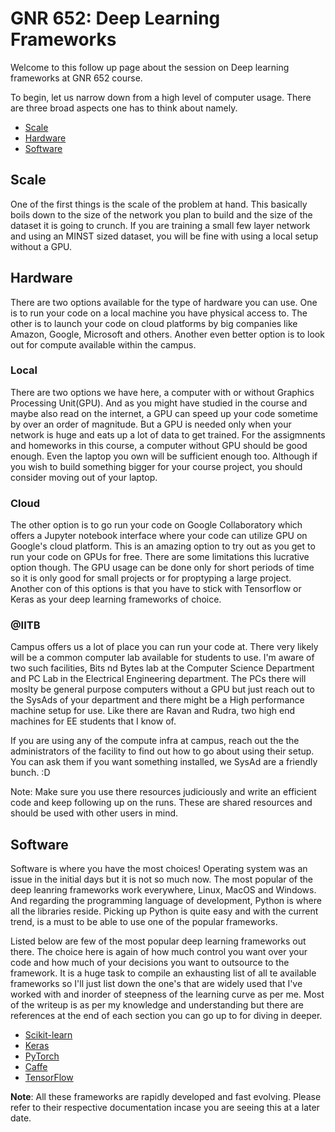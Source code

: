 # GNR 652: Deep Learning Frameworks

Welcome to this follow up page about the session on Deep learning frameworks at GNR 652 course.

To begin, let us narrow down from a high level of computer usage. There are three broad aspects one has to think about namely.

- [Scale](https://github.com/saurabhkm/GNR652#scale)
- [Hardware](https://github.com/saurabhkm/GNR652#hardware)
- [Software](https://github.com/saurabhkm/GNR652#software)

## Scale
One of the first things is the scale of the problem at hand. This basically boils down to the size of the network you plan to build and the size of the dataset it is going to crunch. If you are training a small few layer network and using an MINST sized dataset, you will be fine with using a local setup without a GPU.

## Hardware
There are two options available for the type of hardware you can use. One is to run your code on a local machine you have physical access to. The other is to launch your code on cloud platforms by big companies like Amazon, Google, Microsoft and others. Another even better option is to look out for compute available within the campus.

### Local
There are two options we have here, a computer with or without Graphics Processing Unit(GPU). And as you might have studied in the course and maybe also read on the internet, a GPU can speed up your code sometime by over an order of magnitude. But a GPU is needed only when your network is huge and eats up a lot of data to get trained. For the assigmnents and homeworks in this course, a computer without GPU should be good enough. Even the laptop you own will be sufficient enough too. Although if you wish to build something bigger for your course project, you should consider moving out of your laptop.

### Cloud
The other option is to go run your code on Google Collaboratory which offers a Jupyter notebook interface where your code can utilize GPU on Google's cloud platform. This is an amazing option to try out as you get to run your code on GPUs for free. There are some limitations this lucrative option though. The GPU usage can be done only for short periods of time so it is only good for small projects or for proptyping a large project. Another con of this options is that you have to stick with Tensorflow or Keras as your deep learning frameworks of choice.

### @IITB
Campus offers us a lot of place you can run your code at. There very likely will be a common computer lab available for students to use. I'm aware of two such facilities, Bits nd Bytes lab at the Computer Science Department and PC Lab in the Electrical Engineering department. The PCs there will moslty be general purpose computers without a GPU but just reach out to the SysAds of your department and there might be a High performance machine setup for use. Like there are Ravan and Rudra, two high end machines for EE students that I know of.

If you are using any of the compute infra at campus, reach out the the administrators of the facility to find out how to go about using their setup. You can ask them if you want something installed, we SysAd are a friendly bunch. :D

Note: Make sure you use there resources judiciously and write an efficient code and keep following up on the runs. These are shared resources and should be used with other users in mind.

## Software
Software is where you have the most choices! Operating system was an issue in the initial days but it is not so much now. The most popular of the deep leanring frameworks work everywhere, Linux, MacOS and Windows. And regarding the programming language of development, Python is where all the libraries reside. Picking up Python is quite easy and with the current trend, is a must to be able to use one of the popular frameworks.

Listed below are few of the most popular deep learning frameworks out there. The choice here is again of how much control you want over your code and how much of your decisions you want to outsource to the framework. It is a huge task to compile an exhausting list of all te available frameworks so I'll just list down the one's that are widely used that I've worked with and inorder of steepness of the learning curve as per me. Most of the writeup is as per my knowledge and understanding but there are references at the end of each section you can go up to for diving in deeper.

- [Scikit-learn](https://github.com/saurabhkm/GNR652/tree/master/scikit-learn)
- [Keras](https://github.com/saurabhkm/GNR652/tree/master/Keras)
- [PyTorch](https://github.com/saurabhkm/GNR652/tree/master/PyTorch)
- [Caffe](https://github.com/saurabhkm/GNR652/tree/master/Caffe)
- [TensorFlow](https://github.com/saurabhkm/GNR652/tree/master/TensorFlow)

**Note**: All these frameworks are rapidly developed and fast evolving. Please refer to their respective documentation incase you are seeing this at a later date.
